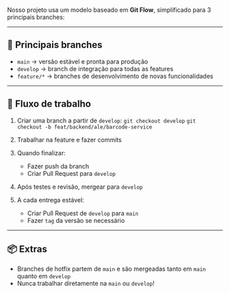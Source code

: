 
Nosso projeto usa um modelo baseado em **Git Flow**, simplificado para 3 principais branches:

---

## 🌿 Principais branches

- `main` → versão estável e pronta para produção
- `develop` → branch de integração para todas as features
- `feature/*` → branches de desenvolvimento de novas funcionalidades

---

## 🔁 Fluxo de trabalho

1. Criar uma branch a partir de `develop`:
    `git checkout develop`
	`git checkout -b feat/backend/ale/barcode-service`

2. Trabalhar na feature e fazer commits

3. Quando finalizar:
	- Fazer push da branch
	- Criar Pull Request para `develop`

4. Após testes e revisão, mergear para `develop`

5. A cada entrega estável:
	- Criar Pull Request de `develop` para `main`
	- Fazer `tag` da versão se necessário

---

## 📦 Extras

- Branches de hotfix partem de `main` e são mergeadas tanto em `main` quanto em `develop`
- Nunca trabalhar diretamente na `main` ou `develop`!